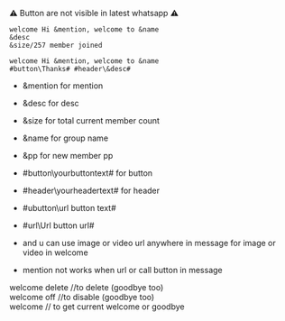 :warning: Button are not visible in latest whatsapp :warning:
```
welcome Hi &mention, welcome to &name
&desc
&size/257 member joined

welcome Hi &mention, welcome to &name
#button\Thanks# #header\&desc#
```
* &mention for mention
* &desc for desc
* &size for total current member count
* &name for group name
* &pp for new member pp
* #button\yourbuttontext# for button 
* #header\yourheadertext# for header
* #ubutton\url button text#
* #url\Url button url#
* and u can use image or video url anywhere in message for image or video in welcome

* mention not works when url or call button in message

welcome delete //to delete (goodbye too)<br>
welcome off //to disable (goodbye too)<br>
welcome // to get current welcome or goodbye